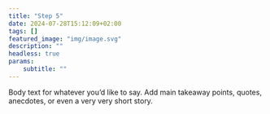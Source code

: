 ```yaml
---
title: "Step 5"
date: 2024-07-28T15:12:09+02:00
tags: []
featured_image: "img/image.svg"
description: ""
headless: true
params:
    subtitle: ""
---
```


Body text for whatever you’d like to say. Add main takeaway points, quotes, anecdotes, or even a very very short story. 
